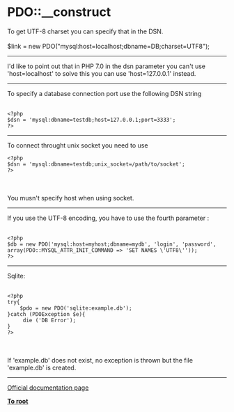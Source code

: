 # PDO::__construct



To get UTF-8 charset you can specify that in the DSN.<br><br>$link = new PDO("mysql:host=localhost;dbname=DB;charset=UTF8");  

---

I&apos;d like to point out that in PHP 7.0 in the dsn parameter you can&apos;t use &apos;host=localhost&apos; to solve this you can use &apos;host=127.0.0.1&apos; instead.  

---

To specify a database connection port use the following DSN string<br><br>

```
<?php
$dsn = 'mysql:dbname=testdb;host=127.0.0.1;port=3333';
?>
```
  

---

To connect throught unix socket you need to use <br>

```
<?php
$dsn = 'mysql:dbname=testdb;unix_socket=/path/to/socket';
?>
```
<br><br>You musn&apos;t specify host when using socket.  

---

If you use the UTF-8 encoding, you have to use the fourth parameter :<br><br>

```
<?php
$db = new PDO('mysql:host=myhost;dbname=mydb', 'login', 'password', array(PDO::MYSQL_ATTR_INIT_COMMAND => 'SET NAMES \'UTF8\''));
?>
```
  

---

Sqlite:<br><br>

```
<?php
try{     
    $pdo = new PDO('sqlite:example.db');
}catch (PDOException $e){
     die ('DB Error');
}
?>
```
<br><br>If &apos;example.db&apos; does not exist, no exception is thrown but the file &apos;example.db&apos; is created.  

---

[Official documentation page](https://www.php.net/manual/en/pdo.construct.php)

**[To root](/README.md)**
